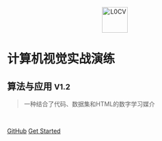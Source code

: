 <div align="center">
	<img src="https://raw.githubusercontent.com/Charmve/computer-vision-in-action/main/res/ui/maiwei.png" width="60px" alt="L0CV" title="有疑问，跑起来就会变成一朵花 ❀">
</div>

# 计算机视觉实战演练
## 算法与应用 <small>V1.2 </small>

> 一种结合了代码、数据集和HTML的数字学习媒介

<br>

[GitHub](https://github.com/Charmve/computer-vision-in-action)
[Get Started](https://charmve.github.io/computer-vision-in-action/#/?id=一种结合了代码、数据集和HTML的数字学习媒介)

